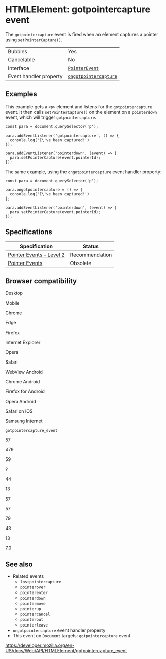 # HTMLElement: gotpointercapture event

The `gotpointercapture` event is fired when an element captures a pointer using `setPointerCapture()`.

<table><tbody><tr class="odd"><td>Bubbles</td><td>Yes</td></tr><tr class="even"><td>Cancelable</td><td>No</td></tr><tr class="odd"><td>Interface</td><td><a href="../pointerevent"><code>PointerEvent</code></a></td></tr><tr class="even"><td>Event handler property</td><td><a href="../globaleventhandlers/ongotpointercapture"><code>ongotpointercapture</code></a></td></tr></tbody></table>

## Examples

This example gets a `<p>` element and listens for the `gotpointercapture` event. It then calls `setPointerCapture()` on the element on a `pointerdown` event, which will trigger `gotpointercapture`.

    const para = document.querySelector('p');

    para.addEventListener('gotpointercapture', () => {
      console.log('I\'ve been captured!')
    });

    para.addEventListener('pointerdown', (event) => {
      para.setPointerCapture(event.pointerId);
    });

The same example, using the `ongotpointercapture` event handler property:

    const para = document.querySelector('p');

    para.ongotpointercapture = () => {
      console.log('I\'ve been captured!')
    };

    para.addEventListener('pointerdown', (event) => {
      para.setPointerCapture(event.pointerId);
    });

## Specifications

<table><thead><tr class="header"><th>Specification</th><th>Status</th></tr></thead><tbody><tr class="odd"><td><a href="https://www.w3.org/TR/pointerevents2/#the-gotpointercapture-event">Pointer Events – Level 2</a></td><td><span class="spec-rec">Recommendation</span></td></tr><tr class="even"><td><a href="https://www.w3.org/TR/pointerevents1/#the-gotpointercapture-event">Pointer Events</a></td><td><span class="spec-obsolete">Obsolete</span></td></tr></tbody></table>

## Browser compatibility

Desktop

Mobile

Chrome

Edge

Firefox

Internet Explorer

Opera

Safari

WebView Android

Chrome Android

Firefox for Android

Opera Android

Safari on IOS

Samsung Internet

`gotpointercapture_event`

57

≤79

59

?

44

13

57

57

79

43

13

7.0

## See also

- Related events
  - `lostpointercapture`
  - `pointerover`
  - `pointerenter`
  - `pointerdown`
  - `pointermove`
  - `pointerup`
  - `pointercancel`
  - `pointerout`
  - `pointerleave`
- `ongotpointercapture` event handler property
- This event on `Document` targets: `gotpointercapture` event

<a href="https://developer.mozilla.org/en-US/docs/Web/API/HTMLElement/gotpointercapture_event" class="_attribution-link">https://developer.mozilla.org/en-US/docs/Web/API/HTMLElement/gotpointercapture_event</a>
